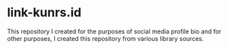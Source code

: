# link-kunrs.id

 This repository I created for the purposes of social media profile bio and for other purposes, I created this repository from various library sources.
